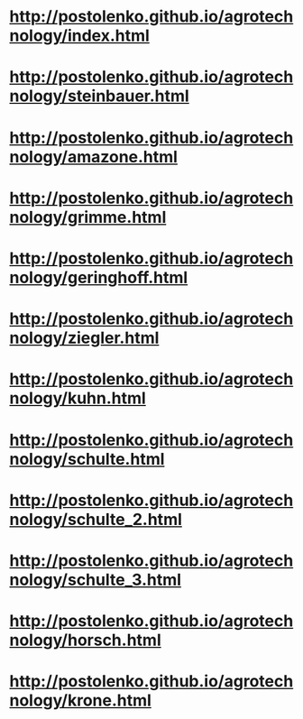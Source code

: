 # http://postolenko.github.io/agrotechnology/index.html
# http://postolenko.github.io/agrotechnology/steinbauer.html
# http://postolenko.github.io/agrotechnology/amazone.html
# http://postolenko.github.io/agrotechnology/grimme.html
# http://postolenko.github.io/agrotechnology/geringhoff.html
# http://postolenko.github.io/agrotechnology/ziegler.html
# http://postolenko.github.io/agrotechnology/kuhn.html
# http://postolenko.github.io/agrotechnology/schulte.html
# http://postolenko.github.io/agrotechnology/schulte_2.html
# http://postolenko.github.io/agrotechnology/schulte_3.html
# http://postolenko.github.io/agrotechnology/horsch.html
# http://postolenko.github.io/agrotechnology/krone.html